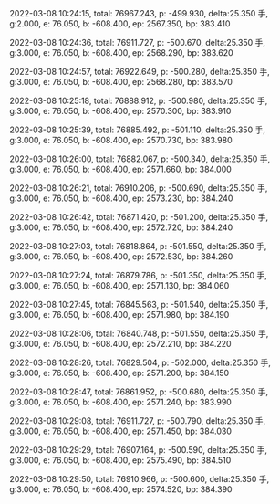 2022-03-08 10:24:15, total: 76967.243, p: -499.930, delta:25.350 手, g:2.000, e: 76.050, b: -608.400, ep: 2567.350, bp: 383.410

2022-03-08 10:24:36, total: 76911.727, p: -500.670, delta:25.350 手, g:3.000, e: 76.050, b: -608.400, ep: 2568.290, bp: 383.620

2022-03-08 10:24:57, total: 76922.649, p: -500.280, delta:25.350 手, g:3.000, e: 76.050, b: -608.400, ep: 2568.280, bp: 383.570

2022-03-08 10:25:18, total: 76888.912, p: -500.980, delta:25.350 手, g:3.000, e: 76.050, b: -608.400, ep: 2570.300, bp: 383.910

2022-03-08 10:25:39, total: 76885.492, p: -501.110, delta:25.350 手, g:3.000, e: 76.050, b: -608.400, ep: 2570.730, bp: 383.980

2022-03-08 10:26:00, total: 76882.067, p: -500.340, delta:25.350 手, g:3.000, e: 76.050, b: -608.400, ep: 2571.660, bp: 384.000

2022-03-08 10:26:21, total: 76910.206, p: -500.690, delta:25.350 手, g:3.000, e: 76.050, b: -608.400, ep: 2573.230, bp: 384.240

2022-03-08 10:26:42, total: 76871.420, p: -501.200, delta:25.350 手, g:3.000, e: 76.050, b: -608.400, ep: 2572.720, bp: 384.240

2022-03-08 10:27:03, total: 76818.864, p: -501.550, delta:25.350 手, g:3.000, e: 76.050, b: -608.400, ep: 2572.530, bp: 384.260

2022-03-08 10:27:24, total: 76879.786, p: -501.350, delta:25.350 手, g:3.000, e: 76.050, b: -608.400, ep: 2571.130, bp: 384.060

2022-03-08 10:27:45, total: 76845.563, p: -501.540, delta:25.350 手, g:3.000, e: 76.050, b: -608.400, ep: 2571.980, bp: 384.190

2022-03-08 10:28:06, total: 76840.748, p: -501.550, delta:25.350 手, g:3.000, e: 76.050, b: -608.400, ep: 2572.210, bp: 384.220

2022-03-08 10:28:26, total: 76829.504, p: -502.000, delta:25.350 手, g:3.000, e: 76.050, b: -608.400, ep: 2571.200, bp: 384.150

2022-03-08 10:28:47, total: 76861.952, p: -500.680, delta:25.350 手, g:3.000, e: 76.050, b: -608.400, ep: 2571.240, bp: 383.990

2022-03-08 10:29:08, total: 76911.727, p: -500.790, delta:25.350 手, g:3.000, e: 76.050, b: -608.400, ep: 2571.450, bp: 384.030

2022-03-08 10:29:29, total: 76907.164, p: -500.590, delta:25.350 手, g:3.000, e: 76.050, b: -608.400, ep: 2575.490, bp: 384.510

2022-03-08 10:29:50, total: 76910.966, p: -500.600, delta:25.350 手, g:3.000, e: 76.050, b: -608.400, ep: 2574.520, bp: 384.390